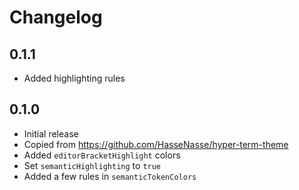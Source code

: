# Changelog

## 0.1.1

- Added highlighting rules

## 0.1.0

- Initial release
- Copied from <https://github.com/HasseNasse/hyper-term-theme>
- Added `editorBracketHighlight` colors
- Set `semanticHighlighting` to `true`
- Added a few rules in `semanticTokenColors`

